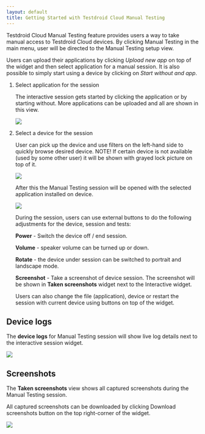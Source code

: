 ```yaml
---
layout: default
title: Getting Started with Testdroid Cloud Manual Testing
---
```


Testdroid Cloud Manual Testing feature provides users a way to take
manual access to Testdroid Cloud devices. By clicking Manual Testing in
the main menu, user will be directed to the Manual Testing setup view.

Users can upload their applications by clicking *Upload new app* on
top of the widget and then select application for a manual session. It
is also possible to simply start using a device by clicking on *Start
without and app*.


1. Select application for the session

   The interactive session gets started by clicking the application or
   by starting without. More applications can be uploaded and all are
   shown in this view.

   ![]({{site.github.url}}/assets/user-manuals/interactive_choose_application.png)


1. Select a device for the session

   User can pick up the device and use filters on the left-hand side
   to quickly browse desired device. NOTE! If certain device is not
   available (used by some other user) it will be shown with grayed
   lock picture on top of it.

   ![]({{site.github.url}}/assets/user-manuals/interactive_select_device.png)

   After this the Manual Testing session will be opened with the selected
   application installed on device.

   ![]({{site.github.url}}/assets/user-manuals/interactive_view.png)

   During the session, users can use external buttons to do the following
   adjustments for the device, session and tests:

   **Power** - Switch the device off / end session.

   **Volume** - speaker volume can be turned up or down.

   **Rotate** - the device under session can be switched to portrait and landscape mode.

   **Screenshot** - Take a screenshot of device session. The screenshot will
   be shown in **Taken screenshots** widget next to the Interactive widget.

   Users can also change the file (application), device or restart the
   session with current device using buttons on top of the widget.
 
## Device logs
 
The **device logs** for Manual Testing session will show live log details
next to the interactive session widget.

![]({{site.github.url}}/assets/user-manuals/interactive_device_logs.png)
   
## Screenshots
 
The **Taken screenshots** view shows all captured screenshots during the
Manual Testing session.

All captured screenshots can be downloaded by clicking Download
screenshots button on the top right-corner of the widget.

![]({{site.github.url}}/assets/user-manuals/interactive_screenshots.png)

